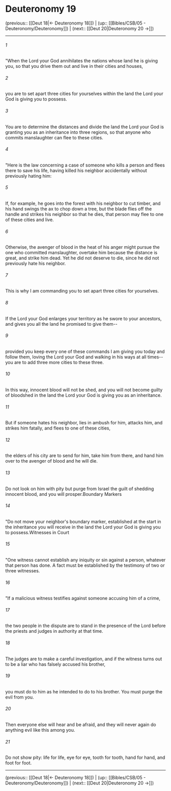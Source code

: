 # Deuteronomy 19

(previous:: [[Deut 18|← Deuteronomy 18]]) | (up:: [[Bibles/CSB/05 - Deuteronomy/Deuteronomy]]) | (next:: [[Deut 20|Deuteronomy 20 →]])

***


###### 1 
"When the Lord your God annihilates the nations whose land he is giving you, so that you drive them out and live in their cities and houses, 

###### 2 
you are to set apart three cities for yourselves within the land the Lord your God is giving you to possess. 

###### 3 
You are to determine the distances and divide the land the Lord your God is granting you as an inheritance into three regions, so that anyone who commits manslaughter can flee to these cities. 

###### 4 
"Here is the law concerning a case of someone who kills a person and flees there to save his life, having killed his neighbor accidentally without previously hating him: 

###### 5 
If, for example, he goes into the forest with his neighbor to cut timber, and his hand swings the ax to chop down a tree, but the blade flies off the handle and strikes his neighbor so that he dies, that person may flee to one of these cities and live. 

###### 6 
Otherwise, the avenger of blood in the heat of his anger might pursue the one who committed manslaughter, overtake him because the distance is great, and strike him dead. Yet he did not deserve to die, since he did not previously hate his neighbor. 

###### 7 
This is why I am commanding you to set apart three cities for yourselves. 

###### 8 
If the Lord your God enlarges your territory as he swore to your ancestors, and gives you all the land he promised to give them-- 

###### 9 
provided you keep every one of these commands I am giving you today and follow them, loving the Lord your God and walking in his ways at all times--you are to add three more cities to these three. 

###### 10 
In this way, innocent blood will not be shed, and you will not become guilty of bloodshed in the land the Lord your God is giving you as an inheritance. 

###### 11 
But if someone hates his neighbor, lies in ambush for him, attacks him, and strikes him fatally, and flees to one of these cities, 

###### 12 
the elders of his city are to send for him, take him from there, and hand him over to the avenger of blood and he will die. 

###### 13 
Do not look on him with pity but purge from Israel the guilt of shedding innocent blood, and you will prosper.Boundary Markers 

###### 14 
"Do not move your neighbor's boundary marker, established at the start in the inheritance you will receive in the land the Lord your God is giving you to possess.Witnesses in Court 

###### 15 
"One witness cannot establish any iniquity or sin against a person, whatever that person has done. A fact must be established by the testimony of two or three witnesses. 

###### 16 
"If a malicious witness testifies against someone accusing him of a crime, 

###### 17 
the two people in the dispute are to stand in the presence of the Lord before the priests and judges in authority at that time. 

###### 18 
The judges are to make a careful investigation, and if the witness turns out to be a liar who has falsely accused his brother, 

###### 19 
you must do to him as he intended to do to his brother. You must purge the evil from you. 

###### 20 
Then everyone else will hear and be afraid, and they will never again do anything evil like this among you. 

###### 21 
Do not show pity: life for life, eye for eye, tooth for tooth, hand for hand, and foot for foot.

***

(previous:: [[Deut 18|← Deuteronomy 18]]) | (up:: [[Bibles/CSB/05 - Deuteronomy/Deuteronomy]]) | (next:: [[Deut 20|Deuteronomy 20 →]])
